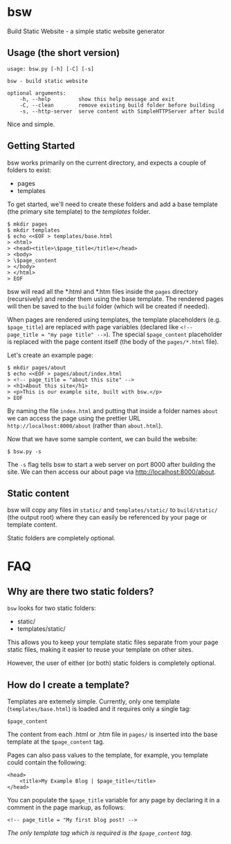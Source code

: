 # bsw
Build Static Website - a simple static website generator


## Usage (the short version)

```
usage: bsw.py [-h] [-C] [-s]

bsw - build static website

optional arguments:
    -h, --help         show this help message and exit
    -C, --clean        remove existing build folder before building
    -s, --http-server  serve content with SimpleHTTPServer after build
```

Nice and simple.

## Getting Started

bsw works primarily on the current directory, and expects a couple of
folders to exist:

* pages
* templates

To get started, we'll need to create these folders and add a base
template (the primary site template) to the *templates* folder.

```
$ mkdir pages
$ mkdir templates
$ echo <<EOF > templates/base.html
> <html>
> <head><title>\$page_title</title></head>
> <body>
> \$page_content
> </body>
> </html>
> EOF
```

bsw will read all the \*.html and \*.htm files inside the `pages` directory
(recursively) and render them using the base template. The rendered pages
will then be saved to the `build` folder (which will be created if needed).

When pages are rendered using templates, the template placeholders
(e.g. `$page_title`) are replaced with page variables (declared like
`<!-- page_title = "my page title" -->`). The special `$page_content`
placeholder is replaced with the page content itself (the body of the
`pages/*.html` file).

Let's create an example page:

```
$ mkdir pages/about
$ echo <<EOF > pages/about/index.html
> <!-- page_title = "about this site" -->
> <h1>About this site</h1>
> <p>This is our example site, built with bsw.</p>
> EOF
```

By naming the file `index.html` and putting that inside a folder names
`about` we can access the page using the prettier URL
`http://localhost:8000/about` (rather than `about.html`).

Now that we have some sample content, we can build the website:

```
$ bsw.py -s
```

The `-s` flag tells bsw to start a web server on port 8000 after building
the site. We can then access our about page via
<a href="http://localhost:8000/about">http://localhost:8000/about</a>.


## Static content

bsw will copy any files in `static/` and `templates/static/` to
`build/static/` (the output root) where they can easily be
referenced by your page or template content.

Static folders are completely optional.


# FAQ

## Why are there two static folders?

`bsw` looks for two static folders:

* static/
* templates/static/

This allows you to keep your template static files separate from your
page static files, making it easier to reuse your template on other sites.

However, the user of either (or both) static folders is completely optional.


## How do I create a template?

Templates are extemely simple. Currently, only one template
(`templates/base.html`) is loaded and it requires only a single tag:

```
$page_content
```

The content from each .html or .htm file in `pages/` is inserted into the
base template at the `$page_content` tag.

Pages can also pass values to the template, for example, you template could
contain the following:

```
<head>
    <title>My Example Blog | $page_title</title>
</head>
```

You can populate the `$page_title` variable for any page by declaring it
in a comment in the page markup, as follows:

```
<!-- page_title = "My first blog post! -->
```

*The only template tag which is required is the `$page_content` tag.*
